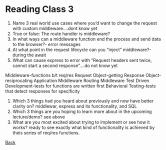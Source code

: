 # Reading Class 3

1. Name 3 real world use cases where you’d want to change the request with custom middleware….dont know yet
2. True or false: The route handler is middleware?
3. In what ways can a middleware function end the process and send data to the browser?- error messages
4. At what point in the request lifecycle can you “inject” middleware?-during the await
5. What can cause express to error with “Request headers sent twice, cannot start a second response”….do not know yet

Middleware-functions b/t req/res
Request Object-getting
Response Object-reciprocating
Application Middleware
Routing Middleware
Test Driven Development-tests for functions are written first
Behavioral Testing-tests that detect responses for specificity

1. Which 3 things had you heard about previously and now have better clarity on? middlewar, express and its functionality, and SQL
2. Which 3 things are you hoping to learn more about in the upcoming lecture/demo? see above
3. What are you most excited about trying to implement or see how it works? ready to see exactly what kind of functionality is achieved by theis series of req/res functions.


[Back](README.md)